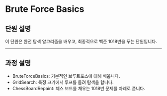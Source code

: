 # Brute Force Basics
## 단원 설명
이 단원은 완전 탐색 알고리즘을 배우고, 최종적으로 백준 1018번을 푸는 단원입니다.

---
## 과정 설명
- BruteForceBasics: 기본적인 브루트포스에 대해 배웁니다.
- GridSearch: 특정 크기에서 루프를 돌려 탐색을 합니다.
- ChessBoardRepaint: 체스 보드를 채우는 1018번 문제를 차례로 풉니다.